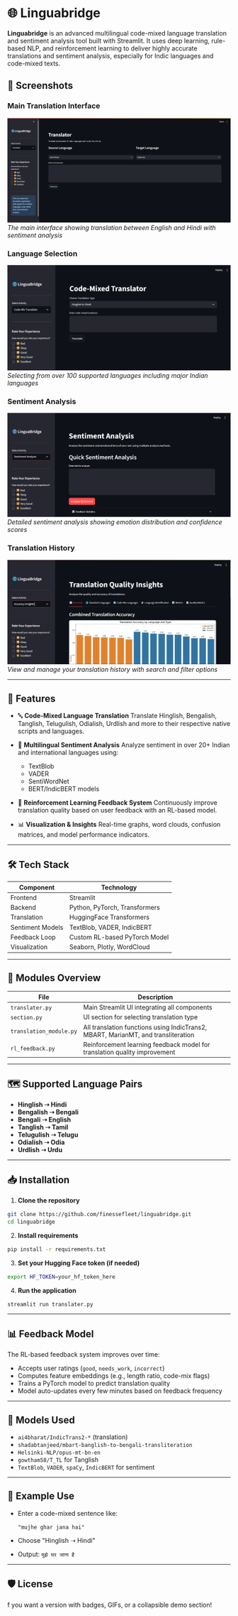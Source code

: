 # 🌐 Linguabridge

**Linguabridge** is an advanced multilingual code-mixed language translation and sentiment analysis tool built with Streamlit. It uses deep learning, rule-based NLP, and reinforcement learning to deliver highly accurate translations and sentiment analysis, especially for Indic languages and code-mixed texts.


## 📸 Screenshots

### Main Translation Interface
![Main Translation Interface](Screenshot%202025-06-23%20231726.png)
*The main interface showing translation between English and Hindi with sentiment analysis*

### Language Selection
![Language Selection](Screenshot%202025-06-23%20231852.png)
*Selecting from over 100 supported languages including major Indian languages*

### Sentiment Analysis
![Sentiment Analysis](Screenshot%202025-06-23%20231903.png)
*Detailed sentiment analysis showing emotion distribution and confidence scores*

### Translation History
![Translation History](Screenshot%202025-06-23%20231923.png)
*View and manage your translation history with search and filter options*

---

## 🚀 Features

* 🔤 **Code-Mixed Language Translation**
  Translate Hinglish, Bengalish, Tanglish, Telugulish, Odialish, Urdlish and more to their respective native scripts and languages.

* 💬 **Multilingual Sentiment Analysis**
  Analyze sentiment in over 20+ Indian and international languages using:

  * TextBlob
  * VADER
  * SentiWordNet
  * BERT/IndicBERT models

* 🤖 **Reinforcement Learning Feedback System**
  Continuously improve translation quality based on user feedback with an RL-based model.

* 📊 **Visualization & Insights**
  Real-time graphs, word clouds, confusion matrices, and model performance indicators.

---

## 🛠️ Tech Stack

| Component        | Technology                    |
| ---------------- | ----------------------------- |
| Frontend         | Streamlit                     |
| Backend          | Python, PyTorch, Transformers |
| Translation      | HuggingFace Transformers      |
| Sentiment Models | TextBlob, VADER, IndicBERT    |
| Feedback Loop    | Custom RL-based PyTorch Model |
| Visualization    | Seaborn, Plotly, WordCloud    |

---

## 🧩 Modules Overview

| File                    | Description                                                                       |
| ----------------------- | --------------------------------------------------------------------------------- |
| `translater.py`         | Main Streamlit UI integrating all components                                      |
| `section.py`            | UI section for selecting translation type                                         |
| `translation_module.py` | All translation functions using IndicTrans2, MBART, MarianMT, and transliteration |
| `rl_feedback.py`        | Reinforcement learning feedback model for translation quality improvement         |

---

## 🗺️ Supported Language Pairs

* **Hinglish ➝ Hindi**
* **Bengalish ➝ Bengali**
* **Bengali ➝ English**
* **Tanglish ➝ Tamil**
* **Telugulish ➝ Telugu**
* **Odialish ➝ Odia**
* **Urdlish ➝ Urdu**

---

## 📥 Installation

1. **Clone the repository**

```bash
git clone https://github.com/finessefleet/linguabridge.git
cd linguabridge
```

2. **Install requirements**

```bash
pip install -r requirements.txt
```

3. **Set your Hugging Face token (if needed)**

```bash
export HF_TOKEN=your_hf_token_here
```

4. **Run the application**

```bash
streamlit run translater.py
```

---

## 📊 Feedback Model

The RL-based feedback system improves over time:

* Accepts user ratings (`good`, `needs_work`, `incorrect`)
* Computes feature embeddings (e.g., length ratio, code-mix flags)
* Trains a PyTorch model to predict translation quality
* Model auto-updates every few minutes based on feedback frequency

---

## 🧠 Models Used

* `ai4bharat/IndicTrans2-*` (translation)
* `shadabtanjeed/mbart-banglish-to-bengali-transliteration`
* `Helsinki-NLP/opus-mt-bn-en`
* `gowtham58/T_TL` for Tanglish
* `TextBlob`, `VADER`, `spaCy`, `IndicBERT` for sentiment

---

## 🧪 Example Use

* Enter a code-mixed sentence like:

  ```
  "mujhe ghar jana hai"
  ```
* Choose "Hinglish ➝ Hindi"
* Output: `मुझे घर जाना है`

---

## 🛡️ License
f you want a version with badges, GIFs, or a collapsible demo section!
